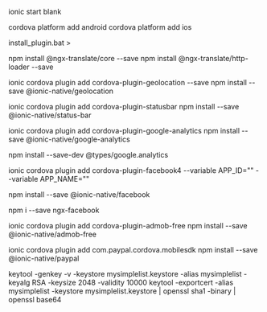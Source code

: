 ionic start <PROJECT> blank

cordova platform add android
cordova platform add ios

install_plugin.bat > 
  
  npm install @ngx-translate/core --save
  npm install @ngx-translate/http-loader --save
  
  ionic cordova plugin add cordova-plugin-geolocation --save
  npm install --save @ionic-native/geolocation
  
  ionic cordova plugin add cordova-plugin-statusbar
  npm install --save @ionic-native/status-bar
  
  ionic cordova plugin add cordova-plugin-google-analytics
  npm install --save @ionic-native/google-analytics
  
  npm install --save-dev @types/google.analytics
  
  ionic cordova plugin add cordova-plugin-facebook4 --variable APP_ID="" --variable APP_NAME=""
  
  npm install --save @ionic-native/facebook
  
  npm i --save ngx-facebook
  
  ionic cordova plugin add cordova-plugin-admob-free
  npm install --save @ionic-native/admob-free
  
  ionic cordova plugin add com.paypal.cordova.mobilesdk
  npm install --save @ionic-native/paypal


keytool -genkey -v -keystore mysimplelist.keystore -alias mysimplelist -keyalg RSA -keysize 2048 -validity 10000
keytool -exportcert -alias mysimplelist -keystore mysimplelist.keystore | openssl sha1 -binary | openssl base64

